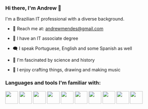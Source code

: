 ### Hi there, I'm Andrew 👋

I'm a Brazilian IT professional with a diverse background.

- 📧 Reach me at: andrewmendes@gmail.com

- 🌱 I have an IT associate degree

- 🗨️ I speak Portuguese, English and some Spanish as well

- 📖 I'm fascinated by science and history

- 🎨 I enjoy crafting things, drawing and making music

<h3>Languages and tools I'm familiar with:</h3>
<p align="left">
  <img src="https://cdn.jsdelivr.net/gh/devicons/devicon/icons/python/python-original.svg" width="40"/>
  <img src="https://cdn.jsdelivr.net/gh/devicons/devicon/icons/javascript/javascript-original.svg" width="40"/>
  <img src="https://cdn.jsdelivr.net/gh/devicons/devicon/icons/c/c-original.svg"  width="40"/>
  <img src="https://cdn.jsdelivr.net/gh/devicons/devicon/icons/html5/html5-original-wordmark.svg" width="40"/>
  <img src="https://cdn.jsdelivr.net/gh/devicons/devicon/icons/css3/css3-original-wordmark.svg" width="40"/>
  <img src="https://static.djangoproject.com/img/logos/django-logo-negative.svg" height="40"/>
  <img src="https://github.com/andrew-mendes/andrew-mendes/assets/83541996/0fe3a70d-b844-4d20-98bc-3f9a9238120a" height="40"/>
  <img src="https://cdn.jsdelivr.net/gh/devicons/devicon/icons/sqlite/sqlite-original.svg" width="40"/>
  <img src="https://cdn.jsdelivr.net/gh/devicons/devicon/icons/react/react-original-wordmark.svg" width="40"/>
  <img src="https://cdn.jsdelivr.net/gh/devicons/devicon/icons/bootstrap/bootstrap-original-wordmark.svg" width="40"/>
</div>

